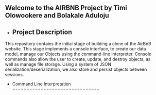 Welcome to the AIRBNB Project by Timi Olowookere and Bolakale Aduloju
---------------------------------------------------------------------

* Project Description
  -------------------

This repository contains the initial stage of building a clone of the AirBnB website. 
This stage implements a console interface, to create our data model, manage our Objects using the command-line interpreter. 
Console commands also allow the user to create, update, and destroy objects, as well as manage file storage. 
Using a system of JSON serialization/deserialization, we also store and persist objects between sessions.

* Command Line Interpretation
===============================


